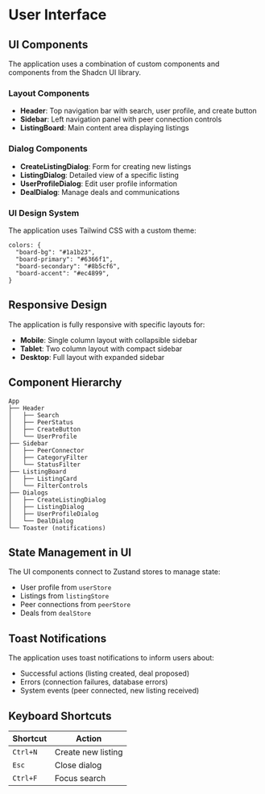 
# User Interface

## UI Components

The application uses a combination of custom components and components from the Shadcn UI library.

### Layout Components

- **Header**: Top navigation bar with search, user profile, and create button
- **Sidebar**: Left navigation panel with peer connection controls
- **ListingBoard**: Main content area displaying listings

### Dialog Components

- **CreateListingDialog**: Form for creating new listings
- **ListingDialog**: Detailed view of a specific listing
- **UserProfileDialog**: Edit user profile information
- **DealDialog**: Manage deals and communications

### UI Design System

The application uses Tailwind CSS with a custom theme:

```
colors: {
  "board-bg": "#1a1b23",
  "board-primary": "#6366f1",
  "board-secondary": "#8b5cf6",
  "board-accent": "#ec4899",
}
```

## Responsive Design

The application is fully responsive with specific layouts for:

- **Mobile**: Single column layout with collapsible sidebar
- **Tablet**: Two column layout with compact sidebar
- **Desktop**: Full layout with expanded sidebar

## Component Hierarchy

```
App
├── Header
│   ├── Search
│   ├── PeerStatus
│   ├── CreateButton
│   └── UserProfile
├── Sidebar
│   ├── PeerConnector
│   ├── CategoryFilter
│   └── StatusFilter
├── ListingBoard
│   ├── ListingCard
│   └── FilterControls
├── Dialogs
│   ├── CreateListingDialog
│   ├── ListingDialog
│   ├── UserProfileDialog
│   └── DealDialog
└── Toaster (notifications)
```

## State Management in UI

The UI components connect to Zustand stores to manage state:

- User profile from `userStore`
- Listings from `listingStore`
- Peer connections from `peerStore`
- Deals from `dealStore`

## Toast Notifications

The application uses toast notifications to inform users about:

- Successful actions (listing created, deal proposed)
- Errors (connection failures, database errors)
- System events (peer connected, new listing received)

## Keyboard Shortcuts

| Shortcut | Action |
|----------|--------|
| `Ctrl+N` | Create new listing |
| `Esc` | Close dialog |
| `Ctrl+F` | Focus search |
